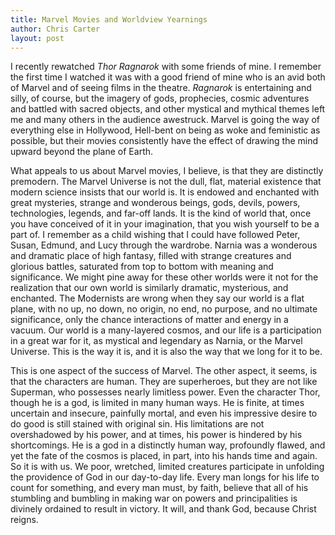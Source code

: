 ```yaml
---
title: Marvel Movies and Worldview Yearnings
author: Chris Carter
layout: post
---
```


I recently rewatched _Thor Ragnarok_ with some friends of mine. I remember the first time I watched it was with a good friend of mine who is an avid both of Marvel and of seeing films in the theatre. _Ragnarok_ is entertaining and silly, of course, but the imagery of gods, prophecies, cosmic adventures and battled with sacred objects, and other mystical and mythical themes left me and many others in the audience awestruck. Marvel is going the way of everything else in Hollywood, Hell-bent on being as woke and feministic as possible, but their movies consistently have the effect of drawing the mind upward beyond the plane of Earth.

What appeals to us about Marvel movies, I believe, is that they are distinctly premodern. The Marvel Universe is not the dull, flat, material existence that modern science insists that our world is. It is endowed and enchanted with great mysteries, strange and wonderous beings, gods, devils, powers, technologies, legends, and far-off lands. It is the kind of world that, once you have conceived of it in your imagination, that you wish yourself to be a part of. I remember as a child wishing that I could have followed Peter, Susan, Edmund, and Lucy through the wardrobe. Narnia was a wonderous and dramatic place of high fantasy, filled with strange creatures and glorious battles, saturated from top to bottom with meaning and significance. We might pine away for these other worlds were it not for the realization that our own world is similarly dramatic, mysterious, and enchanted. The Modernists are wrong when they say our world is a flat plane, with no up, no down, no origin, no end, no purpose, and no ultimate significance, only the chance interactions of matter and energy in a vacuum. Our world is a many-layered cosmos, and our life is a participation in a great war for it, as mystical and legendary as Narnia, or the Marvel Universe. This is the way it is, and it is also the way that we long for it to be.

This is one aspect of the success of Marvel. The other aspect, it seems, is that the characters are human. They are superheroes, but they are not like Superman, who possesses nearly limitless power. Even the character Thor, though he is a god, is limited in many human ways. He is finite, at times uncertain and insecure, painfully mortal, and even his impressive desire to do good is still stained with original sin. His limitations are not overshadowed by his power, and at times, his power is hindered by his shortcomings. He is a god in a distinctly human way, profoundly flawed, and yet the fate of the cosmos is placed, in part, into his hands time and again. So it is with us. We poor, wretched, limited creatures participate in unfolding the providence of God in our day-to-day life. Every man longs for his life to count for something, and every man must, by faith, believe that all of his stumbling and bumbling in making war on powers and principalities is divinely ordained to result in victory. It will, and thank God, because Christ reigns.  

